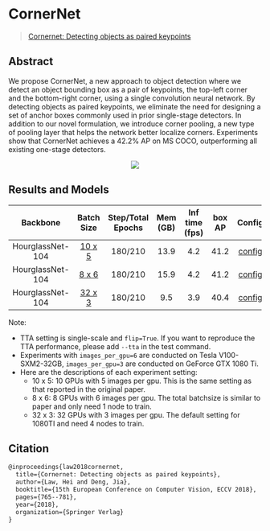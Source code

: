 # CornerNet

> [Cornernet: Detecting objects as paired keypoints](https://arxiv.org/abs/1808.01244)

<!-- [ALGORITHM] -->

## Abstract

We propose CornerNet, a new approach to object detection where we detect an object bounding box as a pair of keypoints,
the top-left corner and the bottom-right corner, using a single convolution neural network. By detecting objects as
paired keypoints, we eliminate the need for designing a set of anchor boxes commonly used in prior single-stage
detectors. In addition to our novel formulation, we introduce corner pooling, a new type of pooling layer that helps the
network better localize corners. Experiments show that CornerNet achieves a 42.2% AP on MS COCO, outperforming all
existing one-stage detectors.

<div align=center>
<img src="https://user-images.githubusercontent.com/40661020/143876061-4de20768-c812-4b97-b089-944d8db91ca2.png"/>
</div>

## Results and Models

|     Backbone     |                              Batch Size                              | Step/Total Epochs | Mem (GB) | Inf time (fps) | box AP |                                Config                                |                                                                                                                                                                                     Download                                                                                                                                                                                     |
|:----------------:|:--------------------------------------------------------------------:|:-----------------:|:--------:|:--------------:|:------:|:--------------------------------------------------------------------:|:--------------------------------------------------------------------------------------------------------------------------------------------------------------------------------------------------------------------------------------------------------------------------------------------------------------------------------------------------------------------------------:|
| HourglassNet-104 | [10 x 5](./cornernet_hourglass104_10xb5-crop511-210e-mstest_coco.py) |      180/210      |   13.9   |      4.2       |  41.2  | [config](./cornernet_hourglass104_10xb5-crop511-210e-mstest_coco.py) | [model](https://download.openmmlab.com/mmdetection/v2.0/cornernet/cornernet_hourglass104_mstest_10x5_210e_coco/cornernet_hourglass104_mstest_10x5_210e_coco_20200824_185720-5fefbf1c.pth) \| [log](https://download.openmmlab.com/mmdetection/v2.0/cornernet/cornernet_hourglass104_mstest_10x5_210e_coco/cornernet_hourglass104_mstest_10x5_210e_coco_20200824_185720.log.json) |
| HourglassNet-104 |      [8 x 6](./cornernet_hourglass104_8xb6-210e-mstest_coco.py)      |      180/210      |   15.9   |      4.2       |  41.2  |     [config](./cornernet_hourglass104_8xb6-210e-mstest_coco.py)      |   [model](https://download.openmmlab.com/mmdetection/v2.0/cornernet/cornernet_hourglass104_mstest_8x6_210e_coco/cornernet_hourglass104_mstest_8x6_210e_coco_20200825_150618-79b44c30.pth) \| [log](https://download.openmmlab.com/mmdetection/v2.0/cornernet/cornernet_hourglass104_mstest_8x6_210e_coco/cornernet_hourglass104_mstest_8x6_210e_coco_20200825_150618.log.json)   |
| HourglassNet-104 |     [32 x 3](./cornernet_hourglass104_32xb3-210e-mstest_coco.py)     |      180/210      |   9.5    |      3.9       |  40.4  |     [config](./cornernet_hourglass104_32xb3-210e-mstest_coco.py)     | [model](https://download.openmmlab.com/mmdetection/v2.0/cornernet/cornernet_hourglass104_mstest_32x3_210e_coco/cornernet_hourglass104_mstest_32x3_210e_coco_20200819_203110-1efaea91.pth) \| [log](https://download.openmmlab.com/mmdetection/v2.0/cornernet/cornernet_hourglass104_mstest_32x3_210e_coco/cornernet_hourglass104_mstest_32x3_210e_coco_20200819_203110.log.json) |

Note:

- TTA setting is single-scale and `flip=True`. If you want to reproduce the TTA performance, please add `--tta` in the
  test command.
- Experiments with `images_per_gpu=6` are conducted on Tesla V100-SXM2-32GB, `images_per_gpu=3` are conducted on GeForce
  GTX 1080 Ti.
- Here are the descriptions of each experiment setting:
    - 10 x 5: 10 GPUs with 5 images per gpu. This is the same setting as that reported in the original paper.
    - 8 x 6: 8 GPUs with 6 images per gpu. The total batchsize is similar to paper and only need 1 node to train.
    - 32 x 3: 32 GPUs with 3 images per gpu. The default setting for 1080TI and need 4 nodes to train.

## Citation

```latex
@inproceedings{law2018cornernet,
  title={Cornernet: Detecting objects as paired keypoints},
  author={Law, Hei and Deng, Jia},
  booktitle={15th European Conference on Computer Vision, ECCV 2018},
  pages={765--781},
  year={2018},
  organization={Springer Verlag}
}
```
